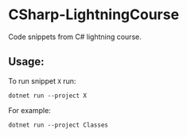 # CSharp-LightningCourse

Code snippets from C# lightning course.

## Usage:

To run snippet `X` run:

```
dotnet run --project X
```

For example:

```
dotnet run --project Classes
```
